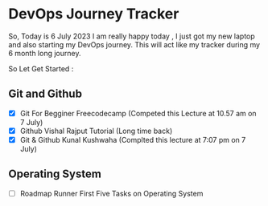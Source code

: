 # DevOps Journey Tracker

So, Today is 6 July 2023 I am really happy today , I just got my new  laptop and also starting my DevOps journey. This will act like  my tracker during my
6 month long journey.

So Let Get Started : 

## Git and Github

- [x] Git For Begginer Freecodecamp (Competed this Lecture at 10.57 am on 7 July)
- [x] Github Vishal Rajput Tutorial (Long time back)
- [x] Git & Github Kunal Kushwaha (Complted this lecture at 7:07 pm on 7 July)

## Operating System

- [ ] Roadmap Runner First Five Tasks on Operating System


